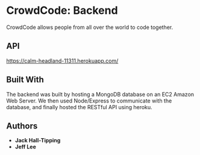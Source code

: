 # CrowdCode: Backend

CrowdCode allows people from all over the world to code together.

## API

https://calm-headland-11311.herokuapp.com/

## Built With

The backend was built by hosting a MongoDB database on an EC2 Amazon Web Server. We then used Node/Express to communicate with the database,
and finally hosted the RESTful API using heroku.


## Authors

* **Jack Hall-Tipping**
* **Jeff Lee**
